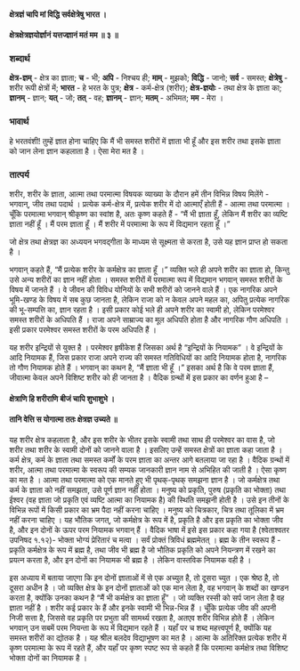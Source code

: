 #### क्षेत्रज्ञं चापि मां विद्धि सर्वक्षेत्रेषु भारत ।
#### क्षेत्रक्षेत्रज्ञयोर्ज्ञानं यत्तज्ज्ञानं मतं मम ॥ ३ ॥

### शब्दार्थ

**क्षेत्र-ज्ञम्** - क्षेत्र का ज्ञाता; **च** - भी; **अपि** - निश्चय ही; **माम्** - मुझको; **विद्धि** - जानो; **सर्व** - समस्त; **क्षेत्रेषु** - शरीर रूपी क्षेत्रों में; **भारत** - हे भरत के पुत्र; **क्षेत्र** - कर्म-क्षेत्र (शरीर); **क्षेत्र-ज्ञयोः** - तथा क्षेत्र के ज्ञाता का; **ज्ञानम्** - ज्ञान; **यत्** - जो; **तत्** - वह; **ज्ञानम्** - ज्ञान; **मतम्** - अभिमत; **मम** - मेरा ।

### भावार्थ

हे भरतवंशी! तुम्हें ज्ञात होना चाहिए कि मैं भी समस्त शरीरों में ज्ञाता भी हूँ और इस शरीर तथा इसके ज्ञाता को जान लेना ज्ञान कहलाता है । ऐसा मेरा मत है ।

### तात्पर्य

शरीर, शरीर के ज्ञाता, आत्मा तथा परमात्मा विषयक व्याख्या के दौरान हमें तीन विभिन्न विषय मिलेंगे - भगवान्, जीव तथा पदार्थ । प्रत्येक कर्म-क्षेत्र में, प्रत्येक शरीर में दो आत्माएँ होती हैं - आत्मा तथा परमात्मा । चूँकि परमात्मा भगवान् श्रीकृष्ण का स्वांश है, अतः कृष्ण कहते हैं - “मैं भी ज्ञाता हूँ, लेकिन मैं शरीर का व्यष्टि ज्ञाता नहीं हूँ । मैं परम ज्ञाता हूँ । मैं शरीर में परमात्मा के रूप में विद्यमान रहता हूँ ।”

जो क्षेत्र तथा क्षेत्रज्ञ का अध्ययन भगवद्गीता के माध्यम से सूक्ष्मता से करता है, उसे यह ज्ञान प्राप्त हो सकता है ।

भगवान् कहते हैं, “मैं प्रत्येक शरीर के कर्मक्षेत्र का ज्ञाता हूँ ।” व्यक्ति भले ही अपने शरीर का ज्ञाता हो, किन्तु उसे अन्य शरीरों का ज्ञान नहीं होता । समस्त शरीरों में परमात्मा रूप में विद्यमान भगवान् समस्त शरीरों के विषय में जानते हैं । वे जीवन की विविध योनियों के सभी शरीरों को जानने वाले हैं । एक नागरिक अपने भूमि-खण्ड के विषय में सब कुछ जानता है, लेकिन राजा को न केवल अपने महल का, अपितु प्रत्येक नागरिक की भू-सम्पत्ति का, ज्ञान रहता है । इसी प्रकार कोई भले ही अपने शरीर का स्वामी हो, लेकिन परमेश्वर समस्त शरीरों के अधिपति हैं । राजा अपने साम्राज्य का मूल अधिपति होता है और नागरिक गौण अधिपति । इसी प्रकार परमेश्वर समस्त शरीरों के परम अधिपति हैं ।

यह शरीर इन्द्रियों से युक्त है । परमेश्वर हृषीकेश हैं जिसका अर्थ है “इन्द्रियों के नियामक” । वे इन्द्रियों के आदि नियामक हैं, जिस प्रकार राजा अपने राज्य की समस्त गतिविधियों का आदि नियामक होता है, नागरिक तो गौण नियामक होते हैं । भगवान् का कथन है, “मैं ज्ञाता भी हूँ ।” इसका अर्थ है कि वे परम ज्ञाता हैं, जीवात्मा केवल अपने विशिष्ट शरीर को ही जानता है । वैदिक ग्रन्थों में इस प्रकार का वर्णन हुआ है –

#### क्षेत्राणि हि शरीराणि बीजं चापि शुभाशुभे ।
#### तानि वेत्ति स योगात्मा ततः क्षेत्रज्ञ उच्यते ॥

यह शरीर क्षेत्र कहलाता है, और इस शरीर के भीतर इसके स्वामी तथा साथ ही परमेश्वर का वास है, जो शरीर तथा शरीर के स्वामी दोनों को जानने वाला है । इसलिए उन्हें समस्त क्षेत्रों का ज्ञाता कहा जाता है । कर्म क्षेत्र, कर्म के ज्ञाता तथा समस्त कर्मों के परम ज्ञाता का अन्तर आगे बतलाया जा रहा है । वैदिक ग्रन्थों में शरीर, आत्मा तथा परमात्मा के स्वरूप की सम्यक जानकारी ज्ञान नाम से अभिहित की जाती है । ऐसा कृष्ण का मत है । आत्मा तथा परमात्मा को एक मानते हुए भी पृथक्-पृथक् समझना ज्ञान है । जो कर्मक्षेत्र तथा कर्म के ज्ञाता को नहीं समझता, उसे पूर्ण ज्ञान नहीं होता । मनुष्य को प्रकृति, पुरुष (प्रकृति का भोक्ता) तथा ईश्वर (वह ज्ञाता जो प्रकृति एवं व्यष्टि आत्मा का नियामक है) की स्थिति समझनी होती है । उसे इन तीनों के विभिन्न रूपों में किसी प्रकार का भ्रम पैदा नहीं करना चाहिए । मनुष्य को चित्रकार, चित्र तथा तूलिका में भ्रम नहीं करना चाहिए । यह भौतिक जगत्, जो कर्मक्षेत्र के रूप में है, प्रकृति है और इस प्रकृति का भोक्ता जीव है, और इन दोनों के ऊपर परम नियामक भगवान् हैं । वैदिक भाषा में इसे इस प्रकार कहा गया है (श्वेताश्वतर उपनिषद १.१२)- भोक्ता भोग्यं प्रेरितारं च मत्वा । सर्वं प्रोक्तं त्रिविधं ब्रह्ममेतत् । ब्रह्म के तीन स्वरूप हैं - प्रकृति कर्मक्षेत्र के रूप में ब्रह्म है, तथा जीव भी ब्रह्म है जो भौतिक प्रकृति को अपने नियन्त्रण में रखने का प्रयत्न करता है, और इन दोनों का नियामक भी ब्रह्म है । लेकिन वास्तविक नियामक वही है ।

इस अध्याय में बताया जाएगा कि इन दोनों ज्ञाताओं में से एक अच्युत है, तो दूसरा च्युत । एक श्रेष्ठ है, तो दूसरा अधीन है । जो व्यक्ति क्षेत्र के इन दोनों ज्ञाताओं को एक मान लेता है, वह भगवान् के शब्दों का खण्डन करता है, क्योंकि उनका कथन है “मैं भी कर्मक्षेत्र का ज्ञाता हूँ” । जो व्यक्ति रस्सी को सर्प जान लेता है वह ज्ञाता नहीं है । शरीर कई प्रकार के हैं और इनके स्वामी भी भिन्न-भिन्न हैं । चूँकि प्रत्येक जीव की अपनी निजी सत्ता है, जिससे वह प्रकृति पर प्रभुता की सामर्थ्य रखता है, अतएव शरीर विभिन्न होते हैं । लेकिन भगवान् उन सबमें परम नियन्ता के रूप में विद्यमान रहते हैं । यहाँ पर च शब्द महत्त्वपूर्ण है, क्योंकि यह समस्त शरीरों का द्योतक है । यह श्रील बलदेव विद्याभूषण का मत है । आत्मा के अतिरिक्त प्रत्येक शरीर में कृष्ण परमात्मा के रूप में रहते हैं, और यहाँ पर कृष्ण स्पष्ट रूप से कहते हैं कि परमात्मा कर्मक्षेत्र तथा विशिष्ट भोक्ता दोनों का नियामक है ।